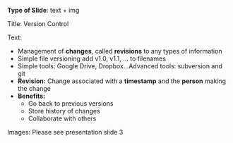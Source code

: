 **Type of Slide**: text + img

Title: Version Control

Text: 

* Management of **changes**, called **revisions** to any types of information
* Simple file versioning add v1.0, v1.1, … to filenames
* Simple tools: Google Drive, Dropbox...Advanced tools: subversion and git
* **Revision:** Change associated with a **timestamp** and the **person** making the change
* **Benefits:**
  * Go back to previous versions
  * Store history of changes
  * Collaborate with others

Images: Please see presentation slide 3

